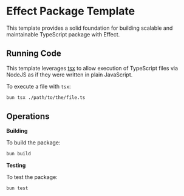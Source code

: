 # Effect Package Template

This template provides a solid foundation for building scalable and maintainable TypeScript package with Effect. 

## Running Code

This template leverages [tsx](https://tsx.is) to allow execution of TypeScript files via NodeJS as if they were written in plain JavaScript.

To execute a file with `tsx`:

```sh
bun tsx ./path/to/the/file.ts
```

## Operations

**Building**

To build the package:

```sh
bun build
```

**Testing**

To test the package:

```sh
bun test
```
